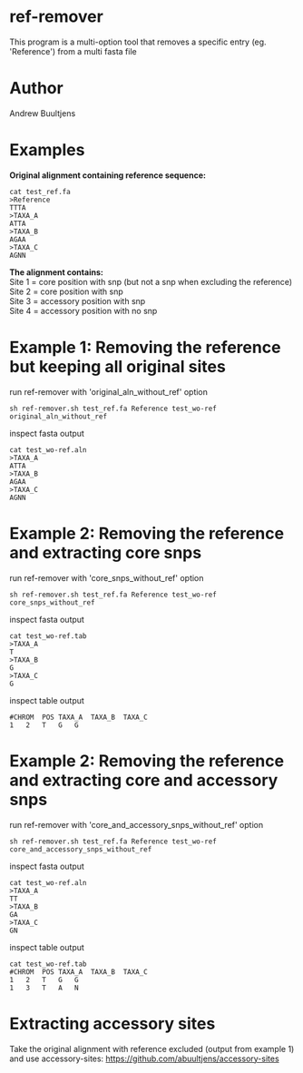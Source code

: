 # ref-remover
This program is a multi-option tool that removes a specific entry (eg. 'Reference') from a multi fasta file

# Author
Andrew Buultjens

# Examples

**Original alignment containing reference sequence:**   
```
cat test_ref.fa
>Reference
TTTA
>TAXA_A
ATTA
>TAXA_B
AGAA
>TAXA_C
AGNN
```
**The alignment contains:**   
Site 1 = core position with snp (but not a snp when excluding the reference)   
Site 2 = core position with snp  
Site 3 = accessory position with snp  
Site 4 = accessory position with no snp

# Example 1: Removing the reference but keeping all original sites
run ref-remover with 'original_aln_without_ref' option
```
sh ref-remover.sh test_ref.fa Reference test_wo-ref original_aln_without_ref
```
inspect fasta output
```
cat test_wo-ref.aln
>TAXA_A
ATTA
>TAXA_B
AGAA
>TAXA_C
AGNN
```

# Example 2: Removing the reference and extracting core snps
run ref-remover with 'core_snps_without_ref' option
```
sh ref-remover.sh test_ref.fa Reference test_wo-ref core_snps_without_ref
```
inspect fasta output
```
cat test_wo-ref.tab
>TAXA_A
T
>TAXA_B
G
>TAXA_C
G
```
inspect table output
```
#CHROM	POS	TAXA_A	TAXA_B	TAXA_C
1	2	T	G	G
```

# Example 2: Removing the reference and extracting core and accessory snps
run ref-remover with 'core_and_accessory_snps_without_ref' option
```
sh ref-remover.sh test_ref.fa Reference test_wo-ref core_and_accessory_snps_without_ref
```
inspect fasta output
```
cat test_wo-ref.aln
>TAXA_A
TT
>TAXA_B
GA
>TAXA_C
GN
```
inspect table output
```
cat test_wo-ref.tab
#CHROM	POS	TAXA_A	TAXA_B	TAXA_C
1	2	T	G	G
1	3	T	A	N
```

# Extracting accessory sites
Take the original alignment with reference excluded (output from example 1) and use accessory-sites:   https://github.com/abuultjens/accessory-sites
